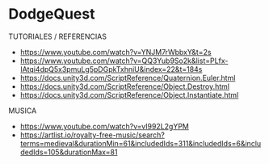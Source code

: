 # DodgeQuest

TUTORIALES / REFERENCIAS
- https://www.youtube.com/watch?v=YNJM7rWbbxY&t=2s
- https://www.youtube.com/watch?v=QQ3Yub9So2k&list=PLfx-IAtqi4dpQ5x3pmuLg5pDGpkTxhniU&index=22&t=184s
- https://docs.unity3d.com/ScriptReference/Quaternion.Euler.html
- https://docs.unity3d.com/ScriptReference/Object.Destroy.html
- https://docs.unity3d.com/ScriptReference/Object.Instantiate.html

MUSICA
- https://www.youtube.com/watch?v=vI992L2gYPM
- https://artlist.io/royalty-free-music/search?terms=medieval&durationMin=61&includedIds=311&includedIds=6&includedIds=105&durationMax=81